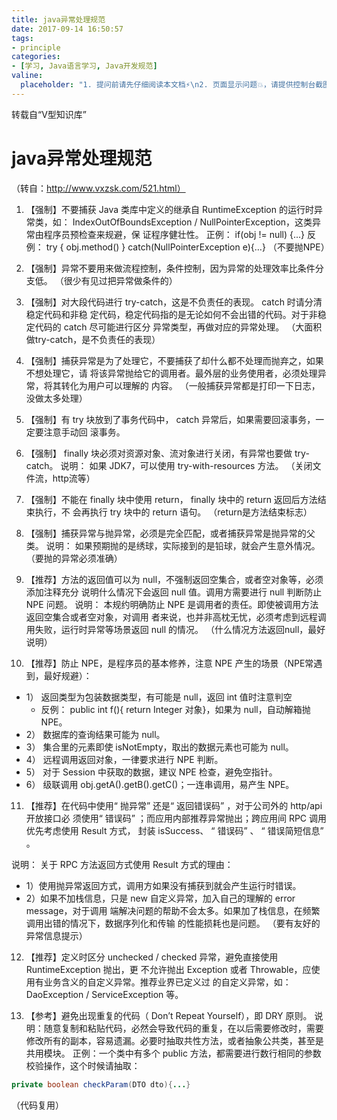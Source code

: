 ```yaml
---
title: java异常处理规范
date: 2017-09-14 16:50:57
tags:
- principle
categories:
- [学习, Java语言学习, Java开发规范]
valine:
  placeholder: "1. 提问前请先仔细阅读本文档⚡\n2. 页面显示问题💥，请提供控制台截图📸或者您的测试网址\n3. 其他任何报错💣，请提供详细描述和截图📸，祝食用愉快💪"
---
```


转载自“V型知识库”

# java异常处理规范
（转自：http://www.vxzsk.com/521.html）

1. 【强制】不要捕获 Java 类库中定义的继承自 RuntimeException 的运行时异常类，如：
   IndexOutOfBoundsException / NullPointerException，这类异常由程序员预检查来规避，保
   证程序健壮性。
   正例： if(obj != null) {...}
   反例： try { obj.method() } catch(NullPointerException e){…}
   （不要抛NPE）

2. 【强制】异常不要用来做流程控制，条件控制，因为异常的处理效率比条件分支低。
   （很少有见过把异常做条件的）

3. 【强制】对大段代码进行 try-catch，这是不负责任的表现。 catch 时请分清稳定代码和非稳
   定代码，稳定代码指的是无论如何不会出错的代码。对于非稳定代码的 catch 尽可能进行区分
   异常类型，再做对应的异常处理。
   （大面积做try-catch，是不负责任的表现）

4. 【强制】捕获异常是为了处理它，不要捕获了却什么都不处理而抛弃之，如果不想处理它，请
   将该异常抛给它的调用者。最外层的业务使用者，必须处理异常，将其转化为用户可以理解的
   内容。
   （一般捕获异常都是打印一下日志，没做太多处理）

5. 【强制】有 try 块放到了事务代码中， catch 异常后，如果需要回滚事务，一定要注意手动回
   滚事务。

6. 【强制】 finally 块必须对资源对象、流对象进行关闭，有异常也要做 try-catch。
   说明： 如果 JDK7，可以使用 try-with-resources 方法。
   （关闭文件流，http流等）

7. 【强制】不能在 finally 块中使用 return， finally 块中的 return 返回后方法结束执行，不
   会再执行 try 块中的 return 语句。
   （return是方法结束标志）

8. 【强制】捕获异常与抛异常，必须是完全匹配，或者捕获异常是抛异常的父类。
   说明： 如果预期抛的是绣球，实际接到的是铅球，就会产生意外情况。
   （要抛的异常必须准确）

9. 【推荐】方法的返回值可以为 null，不强制返回空集合，或者空对象等，必须添加注释充分
   说明什么情况下会返回 null 值。调用方需要进行 null 判断防止 NPE 问题。
   说明： 本规约明确防止 NPE 是调用者的责任。即使被调用方法返回空集合或者空对象，对调用
   者来说，也并非高枕无忧，必须考虑到远程调用失败，运行时异常等场景返回 null 的情况。
   （什么情况方法返回null，最好说明）

10. 【推荐】防止 NPE，是程序员的基本修养，注意 NPE 产生的场景（NPE常遇到，最好规避）：
- 1） 返回类型为包装数据类型，有可能是 null，返回 int 值时注意判空
   - 反例： public int f(){ return Integer 对象}，如果为 null，自动解箱抛 NPE。
- 2） 数据库的查询结果可能为 null。
- 3） 集合里的元素即使 isNotEmpty，取出的数据元素也可能为 null。
- 4） 远程调用返回对象，一律要求进行 NPE 判断。
- 5） 对于 Session 中获取的数据，建议 NPE 检查，避免空指针。
- 6） 级联调用 obj.getA().getB().getC()；一连串调用，易产生 NPE。

11. 【推荐】在代码中使用“ 抛异常” 还是“ 返回错误码” ，对于公司外的 http/api 开放接口必
须使用“ 错误码” ；而应用内部推荐异常抛出；跨应用间 RPC 调用优先考虑使用 Result 方式，
封装 isSuccess、 “ 错误码” 、 “ 错误简短信息” 。

说明： 关于 RPC 方法返回方式使用 Result 方式的理由：

- 1）使用抛异常返回方式，调用方如果没有捕获到就会产生运行时错误。
- 2）如果不加栈信息，只是 new 自定义异常，加入自己的理解的 error message，对于调用
端解决问题的帮助不会太多。如果加了栈信息，在频繁调用出错的情况下，数据序列化和传输
的性能损耗也是问题。
（要有友好的异常信息提示）

12. 【推荐】定义时区分 unchecked / checked 异常，避免直接使用 RuntimeException 抛出，更
不允许抛出 Exception 或者 Throwable，应使用有业务含义的自定义异常。推荐业界已定义过
的自定义异常，如： DaoException / ServiceException 等。

13. 【参考】避免出现重复的代码（ Don’t Repeat Yourself），即 DRY 原则。
说明：随意复制和粘贴代码，必然会导致代码的重复，在以后需要修改时，需要修改所有的副本，容易遗漏。必要时抽取共性方法，或者抽象公共类，甚至是共用模块。
正例：一个类中有多个 public 方法，都需要进行数行相同的参数校验操作，这个时候请抽取：
```java
private boolean checkParam(DTO dto){...}
```
（代码复用）
